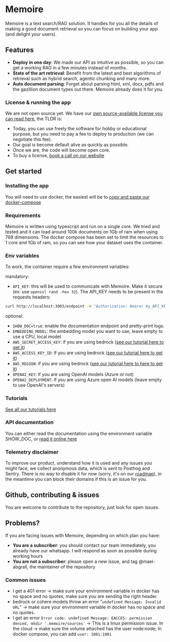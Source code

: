 # Memoire

Memoire is a text search/RAG solution. It handles for you all the details of making a good document retrieval so you can focus on building your app (and delight your users).

## Features

- **Deploy in one day**: We made our API as intuitive as possible, so you can get a working RAG in a few minutes instead of months.
- **State of the art retrieval**: Benefit from the latest and best algorithms of retrieval such as hybrid search, agentic chunking and many more.
- **Auto document parsing**: Forget about parsing html, xml, docx, pdfs and the gazillion document types out there. Memoire already does it for you.

### License & running the app

We are not open source yet. We have our [own source-available license you can read here](./LICENSE), the TLDR is:

- Today, you can use freely the software for hobby or educational purpose, but you need to pay a fee to deploy to production (we can negotiate this fee).
- Our goal is become default alive as quickly as possible.
- Once we are, the code will become open core.
- To buy a license, [book a call on our website](https://astarlogic.com?utm_source=github&utm_medium=readme)

## Get started

### Installing the app

You will need to use docker, the easiest will be to [copy and paste our docker-compose](docker/docker-compose.yml)

### Requirements

Memoire is written using typescript and run on a single core. We tried and tested and it can load around 100k documents on 1Gb of ram when using 768 dimensions.
The docker compose has been set to limit the resources to 1 core and 1Gb of ram, so you can see how your dataset uses the container.

### Env variables

To work, the container require a few environment variables:

mandatory:

- `API_KEY`: this will be used to communicate with Memoire. Make it secure (ex: use `openssl rand -hex 32`). The API_KEY needs to be present in the requests headers:

```bash
curl http://localhost:3003/endpoint -H "Authorization: Bearer my_API_KEY"
```

optional:

- `SHOW_DOC=true`: enable the documentation endpoint and pretty-print logs.
- `EMBEDDING_MODEL`: the embedding model you want to use, leave empty to use a CPU, local model
- `AWS_SECRET_ACCESS_KEY`: if you are using bedrock ([see our tutorial here to get it](./docs/tutorials/AWS/bedrock/index.md))
- `AWS_ACCESS_KEY_ID`: if you are using bedrock ([see our tutorial here to get it](./docs/tutorials/AWS/bedrock/index.md))
- `AWS_REGION`: if you are using bedrock ([see our tutorial here to here to get it](./docs/tutorials/AWS/bedrock/index.md))
- `OPENAI_KEY`: if you are using OpenAI models (Azure or not)
- `OPENAI_DEPLOYMENT`: if you are using Azure open AI models (leave empty to use OpenAI's servers)

### Tutorials

[See all our tutorials here](./docs/tutorials/index.md)

### API documentation

You can either read the documentation using the environment variable SHOW_DOC, or
[read it online here](https://memoire.apidocumentation.com/)

### Telemetry disclaimer

To improve our product, understand how it is used and any issues you might face, we collect anonymous data, which is sent to Posthog and Sentry. There is no way to disable it for now (sorry, it's on our [roadmap](https://github.com/orgs/A-star-logic/projects/3/views/1)), in the meantime you can block their domains if this is an issue for you.

## Github, contributing & issues

You are welcome to contribute to the repository, just look for open issues.

## Problems?

If you are facing issues with Memoire, depending on which plan you have:

- **You are a subscriber**: you should contact our team immediately, you already have our whatsapp. I will respond as soon as possible during working hours
- **You are not a subscriber**: please open a new issue, and tag @mael-abgrall, the maintainer of the repository

### Common issues

- I get a 401 error -> make sure your environment variable in docker has no space and no quotes, make sure you are sending the right header.
- bedrock or cohere models throw an error "`undefined Message: Invalid URL`" -> make sure your environment variable in docker has no space and no quotes.
- I get an error `Error code: undefined Message: EACCES: permission denied, mkdir '.memoire/sources'` -> This is a linux permission issue. In the cloud -> make sure the volume attached has the user node:node; In docker compose, you can add `user: 1001:1001`
